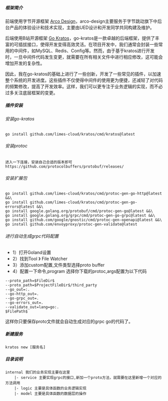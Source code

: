 
##### 框架简介
前端使用字节开源框架 [Arco Design](https://arco.design/)，arco-design主要服务于字节跳动旗下中后台产品的体验设计和技术实现，主要由UED设计和开发同学共同构建及维护。

后端使用B站开源框架 [Go Kratos](https://go-kratos.dev/docs/)，go-kratos是一款卓越的后端框架，提供了丰富的可插拔接口，使得开发变得高效灵活。在项目开发中，我们通常会封装一些常用的中间件，如MySQL、Redis、Config等。然而，由于基于kratos进行开发时，一旦中间件代码发生变更，就需要在所有相关文件中进行相应修改，这可能会增加开发的复杂性。

因此，我在go-kratos的基础上进行了一些创新，开发了一些常见的插件，以加速整个系统的开发进度。这些插件不仅使得中间件的使用更为便捷，还减轻了对代码的频繁修改，提高了开发效率。这样，我们可以更专注于业务逻辑的实现，而不必过多关注底层框架的变更。

##### 插件安装

###### 安装go-kratos
``` 
go install github.com/limes-cloud/kratos/cmd/kratos@latest 
```


###### 安装protoc
```
进入一下连接，安装自己合适的版本即可
https://github.com/protocolbuffers/protobuf/releases/
```


###### 安装扩展包
```
go install github.com/limes-cloud/kratos/cmd/protoc-gen-go-http@latest &&\
go install github.com/limes-cloud/kratos/cmd/protoc-gen-go-errors@latest &&\
go install google.golang.org/protobuf/cmd/protoc-gen-go@latest &&\
go install google.golang.org/grpc/cmd/protoc-gen-go-grpc@latest &&\
go install github.com/google/gnostic/cmd/protoc-gen-openapi@latest &&\
go install github.com/envoyproxy/protoc-gen-validate@latest
```


###### 进行自动生成grpc代码配置
- 1）打开Goland设置
- 2）找到Tool 》 File Watcher
- 3）添加custom配置,文件类型选择proto buffer
- 4）配置一下命令,program 选择你下载的protoc,args配置为以下代码

```
--proto_path=$FileDir$
--proto_path=$ProjectFileDir$/third_party
--go_out=:.
--go-http_out=.
--go-grpc_out=.
--go-errors_out=.
--validate_out=lang=go:.
$FilePath$
```
这样你只要保存proto文件就会自动生成对应的grpc go的代码了。

##### 新建服务
``` 
kratos new [服务名]
```

##### 目录说明

```
internal 我们的业务实现主要在这里
    |- service 主要实现grpc的接口,新加一个proto方法，就需要在这里新增一个对应的方法调用
    |- logic 主要是具体函数的业务逻辑实现
    |- model 主要是具体函数的数据层的操作
```